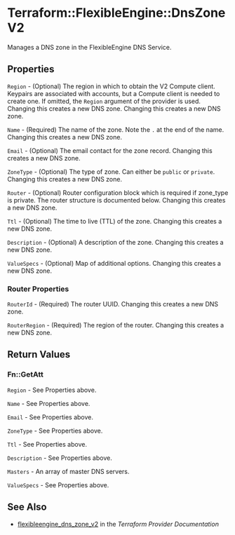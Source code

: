 # Terraform::FlexibleEngine::DnsZoneV2

Manages a DNS zone in the FlexibleEngine DNS Service.

## Properties

`Region` - (Optional) The region in which to obtain the V2 Compute client. Keypairs are associated with accounts, but a Compute client is needed to create one. If omitted, the `Region` argument of the provider is used. Changing this creates a new DNS zone. Changing this creates a new DNS zone.

`Name` - (Required) The name of the zone. Note the `.` at the end of the name. Changing this creates a new DNS zone.

`Email` - (Optional) The email contact for the zone record. Changing this creates a new DNS zone.

`ZoneType` - (Optional) The type of zone. Can either be `public` or `private`. Changing this creates a new DNS zone.

`Router` - (Optional) Router configuration block which is required if zone_type is private. The router structure is documented below.  Changing this creates a new DNS zone.

`Ttl` - (Optional) The time to live (TTL) of the zone. Changing this creates a new DNS zone.

`Description` - (Optional) A description of the zone. Changing this creates a new DNS zone.

`ValueSpecs` - (Optional) Map of additional options. Changing this creates a new DNS zone.

### Router Properties

`RouterId` - (Required) The router UUID. Changing this creates a new DNS zone.

`RouterRegion` - (Required) The region of the router. Changing this creates a new DNS zone.


## Return Values

### Fn::GetAtt

`Region` - See Properties above.

`Name` - See Properties above.

`Email` - See Properties above.

`ZoneType` - See Properties above.

`Ttl` - See Properties above.

`Description` - See Properties above.

`Masters` - An array of master DNS servers.

`ValueSpecs` - See Properties above.

## See Also

* [flexibleengine_dns_zone_v2](https://www.terraform.io/docs/providers/flexibleengine/r/dns_zone_v2.html) in the _Terraform Provider Documentation_
